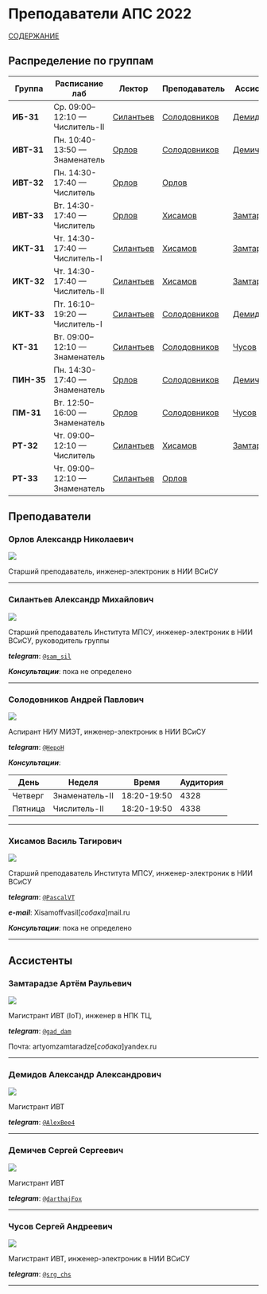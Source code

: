 # Преподаватели АПС 2022

[СОДЕРЖАНИЕ](../README.md)

## Распределение по группам

|   Группа   |        Расписание лаб        |                    Лектор                   |              Преподаватель                  |                  Ассистент                |
|------------|------------------------------|---------------------------------------------|---------------------------------------------|-------------------------------------------|
| **ИБ-31**  |Ср. 09:00–12:10 — Числитель-II|[Силантьев](#силантьев-александр-михайлович) |[Солодовников](#солодовников-андрей-павлович)|[Демидов](#демидов-александр-александрович)|
| **ИВТ-31** |Пн. 10:40-13:50 — Знаменатель |[Орлов](#орлов-александр-николаевич)         |[Солодовников](#солодовников-андрей-павлович)|[Демичев](#демичев-сергей-сергеевич)       |
| **ИВТ-32** |Пн. 14:30-17:40 — Числитель   |[Орлов](#орлов-александр-николаевич)         |[Орлов](#орлов-александр-николаевич)         |                                           |
| **ИВТ-33** |Вт. 14:30-17:40 — Числитель   |[Орлов](#орлов-александр-николаевич)         |[Хисамов](#хисамов-василь-тагирович)         |[Замтарадзе](#замтарадзе-артём-раульевич)  |
| **ИКТ-31** |Чт. 14:30-17:40 — Числитель-I |[Силантьев](#силантьев-александр-михайлович) |[Хисамов](#хисамов-василь-тагирович)         |[Замтарадзе](#замтарадзе-артём-раульевич)  |
| **ИКТ-32** |Чт. 14:30-17:40 — Числитель-II|[Силантьев](#силантьев-александр-михайлович) |[Хисамов](#хисамов-василь-тагирович)         |[Замтарадзе](#замтарадзе-артём-раульевич)  |
| **ИКТ-33** |Пт. 16:10–19:20 — Числитель-I |[Силантьев](#силантьев-александр-михайлович) |[Солодовников](#солодовников-андрей-павлович)|[Демидов](#демидов-александр-александрович)|
| **КТ-31**  |Вт. 09:00–12:10 — Знаменатель |[Силантьев](#силантьев-александр-михайлович) |[Солодовников](#солодовников-андрей-павлович)|[Чусов](#чусов-сергей-андреевич)           |
| **ПИН-35** |Пн. 14:30-17:40 — Знаменатель |[Орлов](#орлов-александр-николаевич)         |[Солодовников](#солодовников-андрей-павлович)|[Демичев](#демичев-сергей-сергеевич)       |
| **ПМ-31**  |Вт. 12:50–16:00 — Знаменатель |[Орлов](#орлов-александр-николаевич)         |[Солодовников](#солодовников-андрей-павлович)|[Чусов](#чусов-сергей-андреевич)           |
| **РТ-32**  |Чт. 09:00–12:10 — Числитель   |[Силантьев](#силантьев-александр-михайлович) |[Хисамов](#хисамов-василь-тагирович)         |[Замтарадзе](#замтарадзе-артём-раульевич)  |
| **РТ-33**  |Чт. 09:00–12:10 — Знаменатель |[Силантьев](#силантьев-александр-михайлович) |[Орлов](#орлов-александр-николаевич)         |                                           |


## Преподаватели


<!-- ### Барков Евгений Сергеевич

![](../../technical/Other/Pic/barkov.jpg)

Магистр НИУ МИЭТ, инженер-электроник в НИИ ВСиСУ

***telegram***: [`@barkove`](http://t.me/barkove)


--- -->


### Орлов Александр Николаевич

![](../../technical/Other/Pic/orlov.jpg)

Старший преподаватель, инженер-электроник в НИИ ВСиСУ


---


<!-- ### Рыжкова Дарья Васильевна

![](../../technical/Other/Pic/rygkova.jpg)

Магистр НИУ МИЭТ, инженер-электроник в НИИ ВСиСУ

***telegram***: [`@frarrr`](http://t.me/frarrr)


--- -->
### Силантьев Александр Михайлович

![](../../technical/Other/Pic/silantiev.jpg)

Старший преподаватель Института МПСУ, инженер-электроник в НИИ ВСиСУ, руководитель группы

***telegram***: [`@sam_sil`](http://t.me/sam_sil)

***Консультации***: пока не определено

---


### Солодовников Андрей Павлович

![](../../technical/Other/Pic/solodovnikov.jpg)

Аспирант НИУ МИЭТ, инженер-электроник в НИИ ВСиСУ

***telegram***: [`@HepoH`](http://t.me/HepoH)

***Консультации***: 

| День  |    Неделя    |   Время   | Аудитория |
|------ |------------  |-----------|-----------|
|Четверг|Знаменатель-II|18:20-19:50|   4328    |
|Пятница|Числитель-II  |18:20-19:50|   4338    |

---
### Хисамов Василь Тагирович

![](../../technical/Other/Pic/hisamov.jpg)

Старший преподаватель Института МПСУ, инженер-электроник в НИИ ВСиСУ

***telegram***: [`@PascalVT`](http://t.me/PascalVT)

***e-mail***: Xisamoffvasil[*собака*]mail.ru

***Консультации***: пока не определено

---
## Ассистенты

### Замтарадзе Артём Раульевич

![](../../technical/Other/Pic/zamtaradze.jpg)

Магистрант ИВТ (IoT), инженер в НПК ТЦ,

***telegram***: [`@gad_dam`](http://t.me/gad_dam)

Почта: artyomzamtaradze[*собака*]yandex.ru

---


### Демидов Александр Александрович

![](../../technical/Other/Pic/demidov.jpg)

Магистрант ИВТ

***telegram***: [`@AlexBee4`](http://t.me/AlexBee4)

---


### Демичев Сергей Сергеевич

![](../../technical/Other/Pic/demichev.jpg)

Магистрант ИВТ

***telegram***: [`@darthajFox`](http://t.me/darthajFox)

---

### Чусов Сергей Андреевич

![](../../technical/Other/Pic/chusov.jpg)

Магистрант ИВТ, инженер-электроник в НИИ ВСиСУ

***telegram***: [`@srg_chs`](http://t.me/srg_chs)

---
